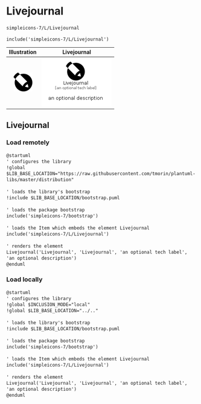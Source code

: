 # Livejournal


```text
simpleicons-7/L/Livejournal
```

```text
include('simpleicons-7/L/Livejournal')
```



| Illustration | Livejournal |
| :---: | :---: |
| ![illustration for Illustration](../../simpleicons-7/L/Livejournal.png) | ![illustration for Livejournal](../../simpleicons-7/L/Livejournal.Local.png) |




## Livejournal

### Load remotely
```plantuml
@startuml
' configures the library
!global $LIB_BASE_LOCATION="https://raw.githubusercontent.com/tmorin/plantuml-libs/master/distribution"

' loads the library's bootstrap
!include $LIB_BASE_LOCATION/bootstrap.puml

' loads the package bootstrap
include('simpleicons-7/bootstrap')

' loads the Item which embeds the element Livejournal
include('simpleicons-7/L/Livejournal')

' renders the element
Livejournal('Livejournal', 'Livejournal', 'an optional tech label', 'an optional description')
@enduml
```

### Load locally
```plantuml
@startuml
' configures the library
!global $INCLUSION_MODE="local"
!global $LIB_BASE_LOCATION="../.."

' loads the library's bootstrap
!include $LIB_BASE_LOCATION/bootstrap.puml

' loads the package bootstrap
include('simpleicons-7/bootstrap')

' loads the Item which embeds the element Livejournal
include('simpleicons-7/L/Livejournal')

' renders the element
Livejournal('Livejournal', 'Livejournal', 'an optional tech label', 'an optional description')
@enduml
```

